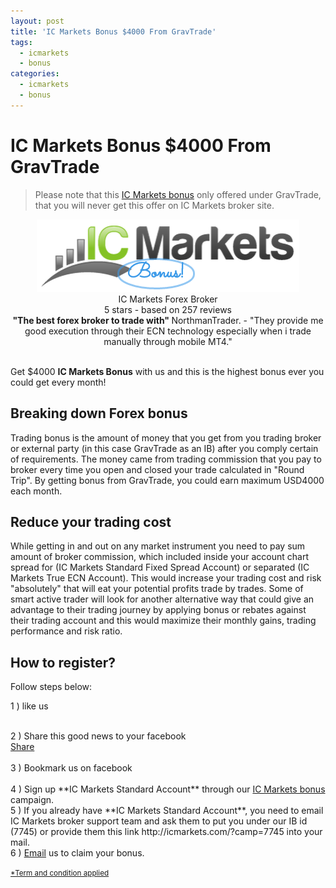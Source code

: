 ```yaml
---
layout: post
title: 'IC Markets Bonus $4000 From GravTrade'
tags:
  - icmarkets
  - bonus
categories:
  - icmarkets
  - bonus
---
```

# IC Markets Bonus $4000 From GravTrade
> Please note that this [IC Markets bonus](http://www.gravtrade.com/bonus-and-rebates/ "IC Markets bonus") only offered under GravTrade, that you will never get this offer on IC Markets broker site.

<div align="center">
<div itemscope itemtype="http://schema.org/Review">
  <div itemprop="itemReviewed" itemscope itemtype="https://schema.org/FinancialProduct">
    <img itemprop="image" src="/static/img/general-image/ic-markets-bonus.PNG" alt="IC Markets Bonus"/>
    <br><span itemprop="name">IC Markets Forex Broker</span>
  </div>
   <div itemprop="aggregateRating" itemscope itemtype="http://schema.org/AggregateRating">
    <span itemprop="ratingValue">5</span> stars -
    based on <span itemprop="reviewCount">257</span> reviews
  </div>
  <b>"<span itemprop="name">The best forex broker to trade with</span>" </b>
  <span itemprop="author" itemscope itemtype="http://schema.org/Person">
    <span itemprop="name">NorthmanTrader.</span>
  </span>
  <span itemprop="reviewBody">- "They provide me good execution through their ECN technology especially when i trade manually through mobile MT4."</span>
  <div itemprop="publisher" itemscope itemtype="http://schema.org/Organization">
    <meta itemprop="name" content="www.GravTrade.com">
  </div>
</div>
</div><br>

Get $4000 **IC Markets Bonus** with us and this is the highest bonus ever you could get every month!

## Breaking down Forex bonus

Trading bonus is the amount of money that you get from you trading broker or external party (in this case GravTrade as an IB) after you comply certain of requirements. The money came from trading commission that you pay to broker every time you open and closed your trade calculated in "Round Trip". By getting bonus from GravTrade, you could earn maximum USD4000 each month.

## Reduce your trading cost

While getting in and out on any market instrument you need to pay sum amount of broker commission, which included inside your account chart spread for (IC Markets Standard Fixed Spread Account) or separated (IC Markets True ECN Account). This would increase your trading cost and risk "absolutely" that will eat your potential profits trade by trades. Some of smart active trader will look for another alternative way that could give an advantage to their trading journey by applying bonus or rebates against their trading account and this would maximize their monthly gains, trading performance and risk ratio.

## How to register?
Follow steps below:

1 ) like us <div
  class="fb-like"
  data-share="true"
  data-width="450"
  data-show-faces="true">
</div>
<br>
2 ) Share this good news to your facebook <div class="fb-share-button" data-href="http://www.gravtrade.com/icmarkets/bonus/2016/10/04/ic-markets-bonus.html" data-layout="button" data-size="small" data-mobile-iframe="true"><a class="fb-xfbml-parse-ignore" target="_blank" href="https://www.facebook.com/sharer/sharer.php?u=http%3A%2F%2Fwww.gravtrade.com%2Ficmarkets%2Fbonus%2F2016%2F10%2F04%2Fic-markets-bonus.html&amp;src=sdkpreparse">Share</a></div>
<br>
3 ) Bookmark us on facebook <div class="fb-save" data-uri="http://www.gravtrade.com" data-size="large"></div>
<br>
4 ) Sign up **IC Markets Standard Account** through our <a href="http://www.icmarkets.com/forex-trading/open-a-live-account/?camp=7746" rel="nofollow">IC Markets bonus</a> campaign.
<br>
5 ) If you already have **IC Markets Standard Account**, you need to email IC Markets broker support team and ask them to put you under our IB id (7745) or provide them this link http://icmarkets.com/?camp=7745 into your mail.
<br>
6 ) <a href="http://www.gravtrade.com/contact" rel="nofollow">Email</a> us to claim your bonus.


<small><a href="http://www.gravtrade.com/term-and-condition/" rel="nofollow">*Term and condition applied</a></small>
